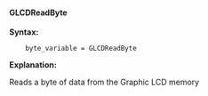 <div class="section">

<div class="titlepage">

<div>

<div>

#### <span id="_glcdreadbyte"></span>GLCDReadByte

</div>

</div>

</div>

<span class="strong">**Syntax:**</span>

``` screen
    byte_variable = GLCDReadByte
```

<span class="strong">**Explanation:**</span>

Reads a byte of data from the Graphic LCD memory

</div>
